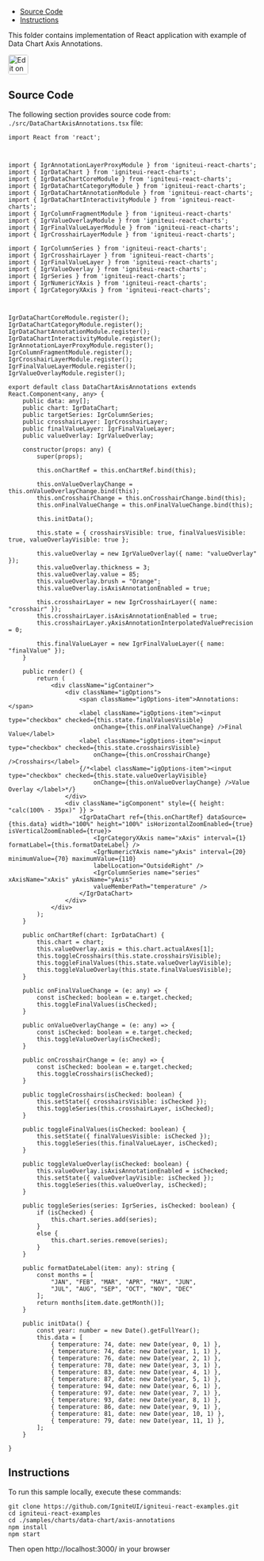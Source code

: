 <!-- NOTE: do not change this file because it will be auto re-generated from template file: -->
<!-- https://github.com/IgniteUI/igniteui-react-examples/tree/master/sample-template-files/ReadMe.md -->

<!-- ## Table of Contents -->
<!-- - [Sample Preview](#Sample-Preview) -->
- [Source Code](#Source-Code)
- [Instructions](#Instructions)

This folder contains implementation of React application with example of Data Chart Axis Annotations.
<!-- in the Data Chart component -->
<!-- [Data Chart](https://infragistics.com/Reactsite/components/data-chart.html) -->

<html lang="en" xmlns="http://www.w3.org/1999/xhtml">
    <body>
        <a target="_blank" href="https://codesandbox.io/s/github/IgniteUI/igniteui-react-examples/tree/master/samples/charts/data-chart/axis-annotations?fontsize=14&hidenavigation=1&theme=dark&view=preview&file=/src/DataChartAxisAnnotations.tsx" rel="noopener noreferrer">
            <img height="40px" style="border-radius: 0.25rem" alt="Edit on CodeSandbox" src="https://static.infragistics.com/xplatform/images/sandbox/code.png"/>
        </a>
        <!-- <a target="_blank"
href="https://codesandbox.io/s/github/IgniteUI/igniteui-react-examples/tree/master/samples/maps/geo-map/binding-csv-points?fontsize=14&hidenavigation=1&theme=dark&view=preview">
            <img alt="Edit Sample" src="https://codesandbox.io/static/img/play-codesandbox.svg"/>
        </a> -->
        <!-- <a target="_blank" style="margin-left: 0.5rem"
href="https://codesandbox.io/embed/github/IgniteUI/igniteui-react-examples/tree/master/samples/charts/data-chart/axis-annotations?fontsize=14&hidenavigation=1&theme=dark&view=preview&file=/src/DataChartAxisAnnotations.tsx">
            <img height="40px" style="border-radius: 5px" alt="View on CodeSandbox" src="https://static.infragistics.com/xplatform/images/sandbox/view.png"/>
        </a> -->
        <!-- <a target="_blank"
href="https://codesandbox.io/embed/github/IgniteUI/igniteui-react-examples/tree/master/samples/maps/geo-map/binding-csv-points?fontsize=14&hidenavigation=1&theme=dark&view=preview">
            <img alt="View on CodeSandbox" src="https://static.infragistics.com/xplatform/images/sandbox/view.png"/>
        </a>
https://codesandbox.io/embed/react-treemap-overview-rtb45
https://codesandbox.io/static/img/play-codesandbox.svg
https://codesandbox.io/embed/react-treemap-overview-rtb45?view=browser -->
    </body>
</html>

<!-- ## Sample Preview -->

<!-- <iframe
  src="https://codesandbox.io/embed/github/IgniteUI/igniteui-react-examples/tree/master/samples/charts/data-chart/axis-annotations?fontsize=14&hidenavigation=1&theme=dark&view=preview&file=/src/DataChartAxisAnnotations.tsx"
  style="width:100%; height:400px; border:0; border-radius: 4px; overflow:hidden;"
  allow="accelerometer; ambient-light-sensor; camera; encrypted-media; geolocation; gyroscope; hid; microphone; midi; payment; usb; vr"
  sandbox="allow-forms allow-modals allow-popups allow-presentation allow-same-origin allow-scripts"
></iframe> -->

## Source Code

The following section provides source code from:
`./src/DataChartAxisAnnotations.tsx` file:

```tsx
import React from 'react';



import { IgrAnnotationLayerProxyModule } from 'igniteui-react-charts';
import { IgrDataChart } from 'igniteui-react-charts';
import { IgrDataChartCoreModule } from 'igniteui-react-charts';
import { IgrDataChartCategoryModule } from 'igniteui-react-charts';
import { IgrDataChartAnnotationModule } from 'igniteui-react-charts';
import { IgrDataChartInteractivityModule } from 'igniteui-react-charts';
import { IgrColumnFragmentModule } from 'igniteui-react-charts'
import { IgrValueOverlayModule } from 'igniteui-react-charts';
import { IgrFinalValueLayerModule } from 'igniteui-react-charts';
import { IgrCrosshairLayerModule } from 'igniteui-react-charts';

import { IgrColumnSeries } from 'igniteui-react-charts';
import { IgrCrosshairLayer } from 'igniteui-react-charts';
import { IgrFinalValueLayer } from 'igniteui-react-charts';
import { IgrValueOverlay } from 'igniteui-react-charts';
import { IgrSeries } from 'igniteui-react-charts';
import { IgrNumericYAxis } from 'igniteui-react-charts';
import { IgrCategoryXAxis } from 'igniteui-react-charts';



IgrDataChartCoreModule.register();
IgrDataChartCategoryModule.register();
IgrDataChartAnnotationModule.register();
IgrDataChartInteractivityModule.register();
IgrAnnotationLayerProxyModule.register();
IgrColumnFragmentModule.register();
IgrCrosshairLayerModule.register();
IgrFinalValueLayerModule.register();
IgrValueOverlayModule.register();

export default class DataChartAxisAnnotations extends React.Component<any, any> {
    public data: any[];
    public chart: IgrDataChart;
    public targetSeries: IgrColumnSeries;
    public crosshairLayer: IgrCrosshairLayer;
    public finalValueLayer: IgrFinalValueLayer;
    public valueOverlay: IgrValueOverlay;

    constructor(props: any) {
        super(props);

        this.onChartRef = this.onChartRef.bind(this);

        this.onValueOverlayChange = this.onValueOverlayChange.bind(this);
        this.onCrosshairChange = this.onCrosshairChange.bind(this);
        this.onFinalValueChange = this.onFinalValueChange.bind(this);

        this.initData();

        this.state = { crosshairsVisible: true, finalValuesVisible: true, valueOverlayVisible: true };

        this.valueOverlay = new IgrValueOverlay({ name: "valueOverlay" });
        this.valueOverlay.thickness = 3;
        this.valueOverlay.value = 85;
        this.valueOverlay.brush = "Orange";
        this.valueOverlay.isAxisAnnotationEnabled = true;

        this.crosshairLayer = new IgrCrosshairLayer({ name: "crosshair" });
        this.crosshairLayer.isAxisAnnotationEnabled = true;
        this.crosshairLayer.yAxisAnnotationInterpolatedValuePrecision = 0;

        this.finalValueLayer = new IgrFinalValueLayer({ name: "finalValue" });
    }

    public render() {
        return (
            <div className="igContainer">
                <div className="igOptions">
                    <span className="igOptions-item">Annotations: </span>
                    <label className="igOptions-item"><input type="checkbox" checked={this.state.finalValuesVisible}
                        onChange={this.onFinalValueChange} />Final Value</label>
                    <label className="igOptions-item"><input type="checkbox" checked={this.state.crosshairsVisible}
                        onChange={this.onCrosshairChange} />Crosshairs</label>
                    {/*<label className="igOptions-item"><input type="checkbox" checked={this.state.valueOverlayVisible}
                        onChange={this.onValueOverlayChange} />Value Overlay </label>*/}
                </div>
                <div className="igComponent" style={{ height: "calc(100% - 35px)" }} >
                    <IgrDataChart ref={this.onChartRef} dataSource={this.data} width="100%" height="100%" isHorizontalZoomEnabled={true} isVerticalZoomEnabled={true}>
                        <IgrCategoryXAxis name="xAxis" interval={1} formatLabel={this.formatDateLabel} />
                        <IgrNumericYAxis name="yAxis" interval={20} minimumValue={70} maximumValue={110}
                        labelLocation="OutsideRight" />
                        <IgrColumnSeries name="series" xAxisName="xAxis" yAxisName="yAxis"
                        valueMemberPath="temperature" />
                    </IgrDataChart>
                </div>
            </div>
        );
    }

    public onChartRef(chart: IgrDataChart) {
        this.chart = chart;
        this.valueOverlay.axis = this.chart.actualAxes[1];
        this.toggleCrosshairs(this.state.crosshairsVisible);
        this.toggleFinalValues(this.state.valueOverlayVisible);
        this.toggleValueOverlay(this.state.finalValuesVisible);
    }

    public onFinalValueChange = (e: any) => {
        const isChecked: boolean = e.target.checked;
        this.toggleFinalValues(isChecked);
    }

    public onValueOverlayChange = (e: any) => {
        const isChecked: boolean = e.target.checked;
        this.toggleValueOverlay(isChecked);
    }

    public onCrosshairChange = (e: any) => {
        const isChecked: boolean = e.target.checked;
        this.toggleCrosshairs(isChecked);
    }

    public toggleCrosshairs(isChecked: boolean) {
        this.setState({ crosshairsVisible: isChecked });
        this.toggleSeries(this.crosshairLayer, isChecked);
    }

    public toggleFinalValues(isChecked: boolean) {
        this.setState({ finalValuesVisible: isChecked });
        this.toggleSeries(this.finalValueLayer, isChecked);
    }

    public toggleValueOverlay(isChecked: boolean) {
        this.valueOverlay.isAxisAnnotationEnabled = isChecked;
        this.setState({ valueOverlayVisible: isChecked });
        this.toggleSeries(this.valueOverlay, isChecked);
    }

    public toggleSeries(series: IgrSeries, isChecked: boolean) {
        if (isChecked) {
            this.chart.series.add(series);
        }
        else {
            this.chart.series.remove(series);
        }
    }

    public formatDateLabel(item: any): string {
        const months = [
            "JAN", "FEB", "MAR", "APR", "MAY", "JUN",
            "JUL", "AUG", "SEP", "OCT", "NOV", "DEC"
        ];
        return months[item.date.getMonth()];
    }

    public initData() {
        const year: number = new Date().getFullYear();
        this.data = [
            { temperature: 74, date: new Date(year, 0, 1) },
            { temperature: 74, date: new Date(year, 1, 1) },
            { temperature: 76, date: new Date(year, 2, 1) },
            { temperature: 78, date: new Date(year, 3, 1) },
            { temperature: 83, date: new Date(year, 4, 1) },
            { temperature: 87, date: new Date(year, 5, 1) },
            { temperature: 94, date: new Date(year, 6, 1) },
            { temperature: 97, date: new Date(year, 7, 1) },
            { temperature: 93, date: new Date(year, 8, 1) },
            { temperature: 86, date: new Date(year, 9, 1) },
            { temperature: 81, date: new Date(year, 10, 1) },
            { temperature: 79, date: new Date(year, 11, 1) },
        ];
    }

}
```

## Instructions
To run this sample locally, execute these commands:

```
git clone https://github.com/IgniteUI/igniteui-react-examples.git
cd igniteui-react-examples
cd ./samples/charts/data-chart/axis-annotations
npm install
npm start

```

Then open http://localhost:3000/ in your browser

